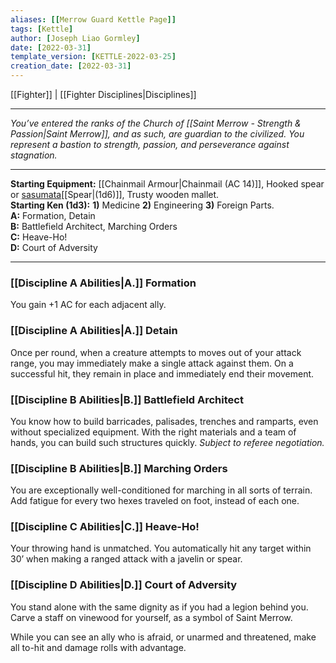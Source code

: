 ```yaml
---
aliases: [[Merrow Guard Kettle Page]]
tags: [Kettle]
author: [Joseph Liao Gormley]
date: [2022-03-31]
template_version: [KETTLE-2022-03-25]
creation_date: [2022-03-31]
---
```

[[Fighter]] | [[Fighter Disciplines|Disciplines]]
___
*You’ve entered the ranks of the Church of [[Saint Merrow - Strength & Passion|Saint Merrow]], and as such, are guardian to the civilized. You represent a bastion to strength, passion, and perseverance against stagnation.*
<!-- Based on the Legionnaire by A Distant Chime. -->
___
**Starting Equipment:** [[Chainmail Armour|Chainmail (AC 14)]], Hooked spear or [sasumata](https://en.wikipedia.org/wiki/Sasumata)[[Spear|(1d6)]], Trusty wooden mallet.<br>**Starting Ken (1d3):** **1)** Medicine **2)** Engineering **3)** Foreign Parts.<br>
**A:** Formation, Detain<br>**B:** Battlefield Architect, Marching Orders<br>**C:** Heave-Ho!<br>**D:** Court of Adversity
___
### [[Discipline A Abilities|A.]] Formation
You gain +1 AC for each adjacent ally.

### [[Discipline A Abilities|A.]] Detain
Once per round, when a creature attempts to moves out of your attack range, you may immediately make a single attack against them. On a successful hit, they remain in place and immediately end their movement.

### [[Discipline B Abilities|B.]] Battlefield Architect
You know how to build barricades, palisades, trenches and ramparts, even without specialized equipment. With the right materials and a team of hands, you can build such structures quickly. *Subject to referee negotiation.*

### [[Discipline B Abilities|B.]] Marching Orders
You are exceptionally well-conditioned for marching in all sorts of terrain. Add fatigue for every two hexes traveled on foot, instead of each one.

### [[Discipline C Abilities|C.]] Heave-Ho!
Your throwing hand is unmatched. You automatically hit any target within 30’ when making a ranged attack with a javelin or spear.

### [[Discipline D Abilities|D.]] Court of Adversity
You stand alone with the same dignity as if you had a legion behind you. Carve a staff on vinewood for yourself, as a symbol of Saint Merrow.

While you can see an ally who is afraid, or unarmed and threatened, make all to-hit and damage rolls with advantage.

<!--Based on the .~~-->